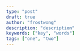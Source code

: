 ```yaml
---
type: "post"
draft: true
author: "frostwong"
description: "description"
keywords: ["key", "words"]
tags: ["one", "two"]
---
```

